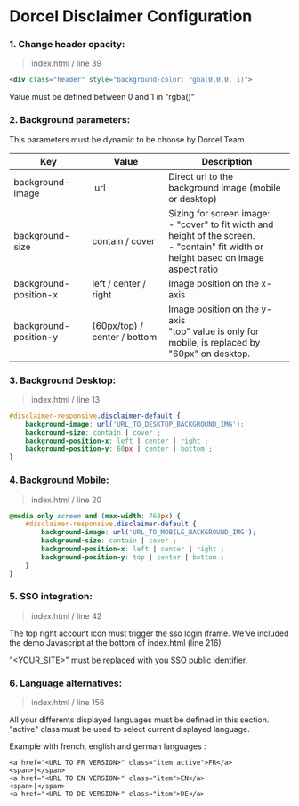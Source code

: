 # Dorcel Disclaimer Configuration

### 1. Change header opacity:

> index.html / line 39
```html
<div class="header" style="background-color: rgba(0,0,0, 1)">
``` 

Value must be defined between 0 and 1 in "rgba()"

### 2. Background parameters:

This parameters must be dynamic to be choose by Dorcel Team.

Key | Value | Description
--- | --- | ---
background-image | url | Direct url to the background image (mobile or desktop)
background-size | contain / cover | Sizing for screen image:<br> - "cover" to fit width and height of the screen.<br> - "contain" fit width or height based on image aspect ratio 
background-position-x | left / center / right | Image position on the x-axis
background-position-y | (60px/top) / center / bottom | Image position on the y-axis<br>"top" value is only for mobile, is replaced by "60px" on desktop.


### 3. Background Desktop:

> index.html / line 13
```css
#disclaimer-responsive.disclaimer-default {
    background-image: url('URL_TO_DESKTOP_BACKGROUND_IMG');
    background-size: contain | cover ;
    background-position-x: left | center | right ;
    background-position-y: 60px | center | bottom ;
}
```

### 4. Background Mobile:

> index.html / line 20
```css
@media only screen and (max-width: 768px) {
    #disclaimer-responsive.disclaimer-default {
        background-image: url('URL_TO_MOBILE_BACKGROUND_IMG');
        background-size: contain | cover ;
        background-position-x: left | center | right ;
        background-position-y: top | center | bottom ;
    }
}
```

### 5. SSO integration:

> index.html / line 42

The top right account icon must trigger the sso login iframe.
We've included the demo Javascript at the bottom of index.html (line 216)

"<YOUR_SITE>" must be replaced with you SSO public identifier.

### 6. Language alternatives:

> index.html / line 156

All your differents displayed languages must be defined in this section.
"active" class must be used to select current displayed language.

Example with french, english and german languages :

```
<a href="<URL TO FR VERSION>" class="item active">FR</a>
<span>|</span>
<a href="<URL TO EN VERSION>" class="item">EN</a>
<span>|</span>
<a href="<URL TO DE VERSION>" class="item">DE</a>
```
